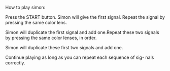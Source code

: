 How to play simon:

Press the START button. Simon will give the first signal. 
Repeat the signal by pressing the same color lens.

Simon will duplicate the first signal and 
add one.Repeat these two signals by pressing
 the same color lenses, in order.

Simon will duplicate these first two 
signals and add one.

Continue playing as long as you can repeat each 
sequence of sig- nals correctly. 
